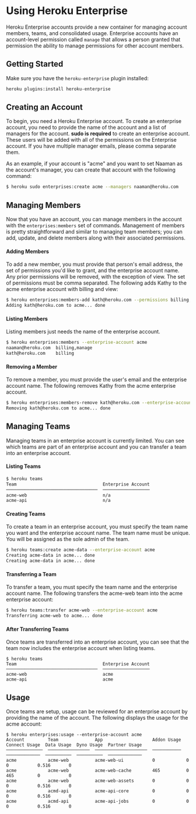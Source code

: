 # Using Heroku Enterprise

Heroku Enterprise accounts provide a new container for managing account members,
teams, and consolidated usage. Enterprise accounts have an account-level
permission called `manage` that allows a person granted that permission the
ability to manage permissions for other account members.

## Getting Started

Make sure you have the `heroku-enterprise` plugin installed:

```sh
heroku plugins:install heroku-enterprise
```

## Creating an Account

To begin, you need a Heroku Enterprise account. To create an enterprise account,
you need to provide the name of the account and a list of managers for the
account. **sudo is required** to create an enterprise account. These users
will be added with all of the permissions on the Enterprise account. If you
have multiple manager emails, please comma separate them.

As an example, if your account is "acme" and you want to set Naaman as the
account's manager, you can create that account with the following command:

```sh
$ heroku sudo enterprises:create acme --managers naaman@heroku.com
```

## Managing Members

Now that you have an account, you can manage members in the account with the
`enterprises:members` set of commands. Management of members is pretty
straightforward and similar to managing team members; you can add, update, and
delete members along with their associated permissions.

#### Adding Members

To add a new member, you must provide that person's email address, the set of
permissions you'd like to grant, and the enterprise account name. Any prior
permissions will be removed, with the exception of view. The set of permissions
must be comma separated. The following adds Kathy to the acme enterprise
account with billing and view:

```sh
$ heroku enterprises:members-add kath@heroku.com --permissions billing,view --enterprise-account acme
Adding kath@heroku.com to acme... done
```

#### Listing Members

Listing members just needs the name of the enterprise account.

```sh
$ heroku enterprises:members --enterprise-account acme
naaman@heroku.com  billing,manage
kath@heroku.com    billing
```

#### Removing a Member

To remove a member, you must provide the user's email and the enterprise account
name. The following removes Kathy from the acme enterprise account.

```sh
$ heroku enterprises:members-remove kath@heroku.com --enterprise-account acme
Removing kath@heroku.com to acme... done
```

## Managing Teams

Managing teams in an enterprise account is currently limited. You can see which
teams are part of an enterprise account and you can transfer a team into an
enterprise account.

#### Listing Teams

```sh
$ heroku teams
Team                                 Enterprise Account
───────────────────────────────────  ──────────────────
acme-web                             n/a
acme-api                             n/a
```

#### Creating Teams

To create a team in an enterprise account, you must specify the team name you
 want and the enterprise account name. The team name must be unique. You will be
 assigned as the sole admin of the team.

```sh
$ heroku teams:create acme-data --enterprise-account acme
Creating acme-data in acme... done
Creating acme-data in acme... done
```

#### Transferring a Team

To transfer a team, you must specify the team name and the enterprise account
name. The following transfers the acme-web team into the acme enterprise
account:

```sh
$ heroku teams:transfer acme-web --enterprise-account acme
Transferring acme-web to acme... done
```

#### After Transferring Teams

Once teams are transferred into an enterprise account, you can see that the team
now includes the enterprise account when listing teams.

```
$ heroku teams
Team                                 Enterprise Account
───────────────────────────────────  ──────────────────
acme-web                             acme
acme-api                             acme
```

## Usage

Once teams are setup, usage can be reviewed for an enterprise account by
providing the name of the account. The following displays the usage for the
acme account:

```
$ heroku enterprises:usage --enterprise-account acme
Account         Team              App                   Addon Usage  Connect Usage  Data Usage  Dyno Usage  Partner Usage
──────────────  ────────────────  ────────────────────  ───────────  ─────────────  ──────────  ──────────  ─────────────
acme            acme-web          acme-web-ui           0            0              0           0.516       0
acme            acme-web          acme-web-cache        465          0              465         0           0
acme            acme-web          acme-web-assets       0            0              0           0.516       0
acme            acmd-api          acme-api-core         0            0              0           0.516       0
acme            acmd-api          acme-api-jobs         0            0              0           0.516       0
```
